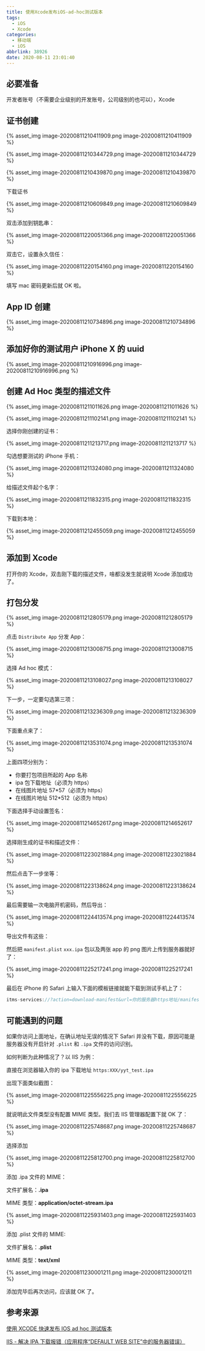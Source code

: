 ```yaml
---
title: 使用Xcode发布iOS-ad-hoc测试版本
tags:
  - iOS
  - Xcode
categories:
  - 移动端
  - iOS
abbrlink: 38926
date: 2020-08-11 23:01:40
---
```


## 必要准备

开发者账号（不需要企业级别的开发账号，公司级别的也可以），Xcode

<!-- more -->

## 证书创建

{% asset_img image-20200811210411909.png image-20200811210411909 %}

{% asset_img image-20200811210344729.png image-20200811210344729 %}

{% asset_img image-20200811210439870.png image-20200811210439870 %}

下载证书

{% asset_img image-20200811210609849.png image-20200811210609849 %}

双击添加到钥匙串：

{% asset_img image-20200811220051366.png image-20200811220051366 %}

双击它，设置永久信任：

{% asset_img image-20200811220154160.png image-20200811220154160 %}

填写 mac 密码更新后就 OK 啦。

## App ID 创建

{% asset_img image-20200811210734896.png image-20200811210734896 %}

## 添加好你的测试用户 iPhone X 的 uuid

{% asset_img image-20200811210916996.png image-20200811210916996.png %}

## 创建 Ad Hoc 类型的描述文件

{% asset_img image-20200811211011626.png image-20200811211011626 %}

{% asset_img image-20200811211102141.png image-20200811211102141 %}

选择你刚创建的证书：

{% asset_img image-20200811211213717.png image-20200811211213717 %}

勾选想要测试的 iPhone 手机：

{% asset_img image-20200811211324080.png image-20200811211324080 %}

给描述文件起个名字：

{% asset_img image-20200811211832315.png image-20200811211832315 %}

下载到本地：

{% asset_img image-20200811212455059.png image-20200811212455059 %}

## 添加到 Xcode

打开你的 Xcode，双击刚下载的描述文件，啥都没发生就说明 Xcode 添加成功了。

## 打包分发

{% asset_img image-20200811212805179.png image-20200811212805179 %}

点击 `Distribute App` 分发 App：

{% asset_img image-20200811213008715.png image-20200811213008715 %}

选择 Ad hoc 模式：

{% asset_img image-20200811213108027.png image-20200811213108027 %}

下一步，一定要勾选第三项：

{% asset_img image-20200811213236309.png image-20200811213236309 %}

下面重点来了：

{% asset_img image-20200811213531074.png image-20200811213531074 %}

上面四项分别为：

- 你要打包项目所起的 App 名称
- ipa 包下载地址（必须为 https）
- 在线图片地址 57\*57（必须为 https）
- 在线图片地址 512\*512（必须为 https）

下面选择手动设置签名：

{% asset_img image-20200811214652617.png image-20200811214652617 %}

选择刚生成的证书和描述文件：

{% asset_img image-20200811223021884.png image-20200811223021884 %}

然后点击下一步坐等：

{% asset_img image-20200811223138624.png image-20200811223138624 %}

最后需要输一次电脑开机密码，然后导出：

{% asset_img image-20200811224413574.png image-20200811224413574 %}

导出文件有这些：

然后把 `manifest.plist` `xxx.ipa` 包以及两张 app 的 png 图片上传到服务器就好了：

{% asset_img image-20200811225217241.png image-20200811225217241 %}

最后在 iPhone 的 Safari 上输入下面的模板链接就能下载到测试手机上了：

```js
itms-services://?action=download-manifest&url=你的服务器https地址/manifest.plist
```

## 可能遇到的问题

如果你访问上面地址，在确认地址无误的情况下 Safari 并没有下载，原因可能是服务器没有开启针对 `.plist` 和 `.ipa` 文件的访问识别。

如何判断为此种情况了？以 IIS 为例：

直接在浏览器输入你的 ipa 下载地址 `https:XXX/yyt_test.ipa`

出现下面类似截图：

{% asset_img image-20200811225556225.png image-20200811225556225 %}

就说明此文件类型没有配置 MIME 类型。我们去 IIS 管理器配置下就 OK 了：

{% asset_img image-20200811225748687.png image-20200811225748687 %}

选择添加

{% asset_img image-20200811225812700.png image-20200811225812700 %}

添加 .ipa 文件的 MIME：

文件扩展名：**.ipa**

MIME 类型：**application/octet-stream.ipa**

{% asset_img image-20200811225931403.png image-20200811225931403 %}

添加 .plist 文件的 MIME:

文件扩展名：**.plist**

MIME 类型：**text/xml**

{% asset_img image-20200811230001211.png image-20200811230001211 %}

添加完毕后再次访问，应该就 OK 了。

## 参考来源

[使用 XCODE 快速发布 IOS ad hoc 测试版本](https://segmentfault.com/a/1190000020617042)

[IIS - 解决 IPA 下载报错（应用程序“DEFAULT WEB SITE”中的服务器错误）](https://www.hangge.com/blog/cache/detail_1257.html)

